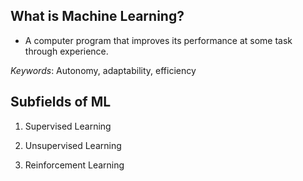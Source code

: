 ## What is Machine Learning?

- A computer program that improves its performance at some task through experience.

*Keywords*: Autonomy, adaptability, efficiency

## Subfields of ML

1. Supervised Learning

2. Unsupervised Learning

3. Reinforcement Learning
